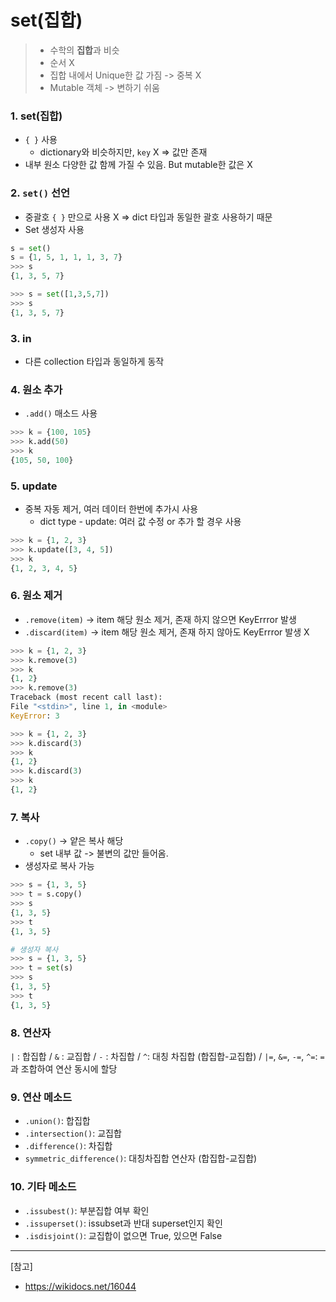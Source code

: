 # set(집합)

> - 수학의 **집합**과 비슷 
> - 순서 X
> - 집합 내에서 Unique한 값 가짐 -> 중복 X
> - Mutable 객체 -> 변하기 쉬움  



### 1. set(집합)

- `{ }` 사용 
  - dictionary와 비슷하지만, `key` X => 값만 존재 
- 내부 원소 다양한 값 함께 가질 수 있음. But mutable한 값은 X



### 2. `set()` 선언

- 중괄호 `{ }` 만으로 사용 X => dict 타입과 동일한 괄호 사용하기 때문 
- Set 생성자 사용 

```python
s = set()
s = {1, 5, 1, 1, 1, 3, 7}
>>> s
{1, 3, 5, 7}

>>> s = set([1,3,5,7])
>>> s
{1, 3, 5, 7}
```



### 3. in

- 다른 collection 타입과 동일하게 동작 



### 4. 원소 추가

- `.add()` 매소드 사용 

```python
>>> k = {100, 105}
>>> k.add(50)
>>> k
{105, 50, 100}
```



### 5. update

- 중복 자동 제거, 여러 데이터 한번에 추가시 사용 
  - dict type - update: 여러 값 수정 or 추가 할 경우 사용 

```py
>>> k = {1, 2, 3}
>>> k.update([3, 4, 5])
>>> k
{1, 2, 3, 4, 5}
```



### 6. 원소 제거 

- `.remove(item)` -> item 해당 원소 제거, 존재 하지 않으면 KeyErrror 발생 
- `.discard(item)` -> item 해당 원소 제거, 존재 하지 않아도 KeyErrror 발생 X

```python
>>> k = {1, 2, 3}
>>> k.remove(3)
>>> k
{1, 2}
>>> k.remove(3)
Traceback (most recent call last):
File "<stdin>", line 1, in <module>
KeyError: 3

>>> k = {1, 2, 3}
>>> k.discard(3)
>>> k
{1, 2}
>>> k.discard(3)
>>> k
{1, 2}
```



### 7. 복사 

- `.copy()` -> 얕은 복사 해당 
  - set 내부 값 -> 불변의 값만 들어옴. 
- 생성자로 복사 가능 

```py
>>> s = {1, 3, 5}
>>> t = s.copy()
>>> s
{1, 3, 5}
>>> t
{1, 3, 5}

# 생성자 복사
>>> s = {1, 3, 5}
>>> t = set(s)
>>> s
{1, 3, 5}
>>> t
{1, 3, 5}
```



### 8. 연산자

`|` : 합집합 / `&` : 교집합 / `-` : 차집합  / `^`: 대칭 차집합 (합집합-교집합) / `|=`, `&=`, `-=`, `^=`: `=`과 조합하여 연산 동시에 할당 



### 9. 연산 메소드

- `.union()`: 합집합
- `.intersection()`: 교집합
- `.difference()`: 차집합
- `symmetric_difference()`: 대칭차집합 연산자 (합집합-교집합)



### 10. 기타 메소드

- `.issubest()`: 부분집합 여부 확인 
- `.issuperset()`: issubset과 반대 superset인지 확인 
- `.isdisjoint()`: 교집합이 없으면 True, 있으면 False



-----

[참고]

- https://wikidocs.net/16044

